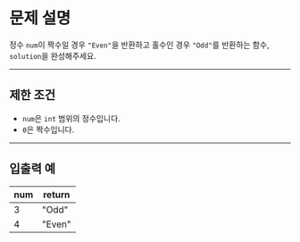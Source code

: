 # 문제 설명

정수 `num`이 짝수일 경우 `"Even"`을 반환하고 홀수인 경우 `"Odd"`를 반환하는 함수, `solution`을 완성해주세요.

---

## 제한 조건

- `num`은 `int` 범위의 정수입니다.
- `0`은 짝수입니다.

---

## 입출력 예

| num | return  |
|-----|---------|
| 3   | "Odd"   |
| 4   | "Even"  |
